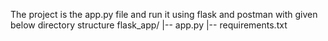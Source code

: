 The project is the app.py file and run it using flask and postman with given below directory structure
flask_app/
|-- app.py
|-- requirements.txt
